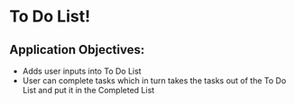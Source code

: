 # To Do List!
## Application Objectives:
* Adds user inputs into To Do List
* User can complete tasks which in turn takes the tasks out of the To Do List and put it in the Completed List